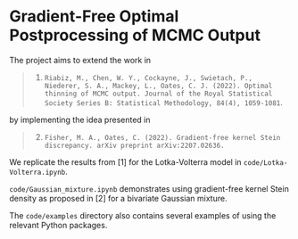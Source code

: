 # Gradient-Free Optimal Postprocessing of MCMC Output
The project aims to extend the work in 

> 1. `Riabiz, M., Chen, W. Y., Cockayne, J., Swietach, P., Niederer, S. A., Mackey, L., Oates, C. J. (2022). Optimal thinning of MCMC output. Journal of the Royal Statistical Society Series B: Statistical Methodology, 84(4), 1059-1081`.

by implementing the idea presented in

> 2. `Fisher, M. A., Oates, C. (2022). Gradient-free kernel Stein discrepancy. arXiv preprint arXiv:2207.02636.`

We replicate the results from [1] for the Lotka-Volterra model in ``code/Lotka-Volterra.ipynb``.

``code/Gaussian_mixture.ipynb`` demonstrates using gradient-free kernel Stein density as proposed in [2] for a bivariate Gaussian mixture.

The ``code/examples`` directory also contains several examples of using the relevant Python packages.
